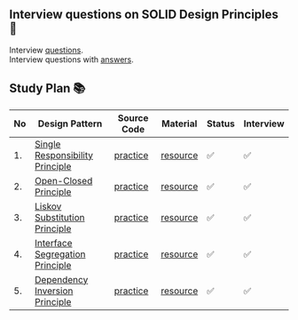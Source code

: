 ## Interview questions on SOLID Design Principles 📑

Interview [questions](https://github.com/Urunov/Interview-Preparation-WAY/blob/master/SOLID/%23Interview%20Questions%20on%20SOLID/SOLID%20Design%20Principles%20questions.pdf). </br>
Interview questions with [answers](https://github.com/Urunov/Interview-Preparation-WAY/blob/master/SOLID/%23Interview%20Questions%20on%20SOLID/SOLID%20Design%20Principles%20Interview%20Questions%20and%20Answers.pdf).

## Study Plan 📚
|No|Design Pattern|Source Code|Material|Status|Interview|
|--|--------------|-----------|--------|------|---------|
|1.| [Single Responsibility Principle](https://github.com/Urunov/Interview-Preparation-WAY/tree/abbos/SOLID/Single%20Responsibility%20Principle)|[practice](https://github.com/Urunov/Interview-Preparation-WAY/tree/abbos/SOLID/Single%20Responsibility%20Principle/practice)|[resource](https://github.com/Urunov/Interview-Preparation-WAY/tree/abbos/SOLID/Single%20Responsibility%20Principle/resource)|✅|✅|
|2.| [Open-Closed Principle](https://github.com/Urunov/Interview-Preparation-WAY/tree/abbos/SOLID/Open-Closed%20Principle)|[practice](https://github.com/Urunov/Interview-Preparation-WAY/tree/abbos/SOLID/Open-Closed%20Principle/practice)|[resource](https://github.com/Urunov/Interview-Preparation-WAY/tree/abbos/SOLID/Open-Closed%20Principle/resource)|✅|✅|
|3.| [Liskov Substitution Principle](https://github.com/Urunov/Interview-Preparation-WAY/tree/abbos/SOLID/Liskov%20Substitution%20Principle)|[practice](https://github.com/Urunov/Interview-Preparation-WAY/tree/abbos/SOLID/Liskov%20Substitution%20Principle/practice)|[resource](https://github.com/Urunov/Interview-Preparation-WAY/tree/abbos/SOLID/Liskov%20Substitution%20Principle/resource)|✅|✅|
|4.| [ Interface Segregation Principle](https://github.com/Urunov/Interview-Preparation-WAY/tree/abbos/SOLID/Interface%20Segregation%20Principle)|[practice](https://github.com/Urunov/Interview-Preparation-WAY/tree/abbos/SOLID/Interface%20Segregation%20Principle/practice)|[resource](https://github.com/Urunov/Interview-Preparation-WAY/tree/abbos/SOLID/Interface%20Segregation%20Principle/resource)|✅|✅|
|5.| [Dependency Inversion Principle](https://github.com/Urunov/Interview-Preparation-WAY/tree/abbos/SOLID/Dependency%20Inversion%20Principle)|[practice](https://github.com/Urunov/Interview-Preparation-WAY/tree/abbos/SOLID/Dependency%20Inversion%20Principle/practice)|[resource](https://github.com/Urunov/Interview-Preparation-WAY/tree/abbos/SOLID/Dependency%20Inversion%20Principle/resource)|✅|✅|





